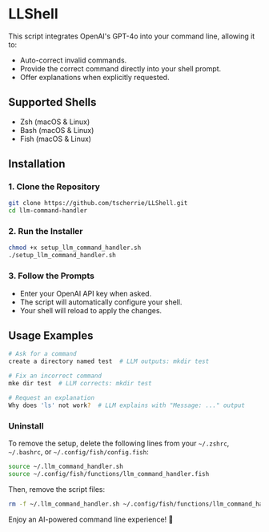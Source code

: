 # LLShell

This script integrates OpenAI's GPT-4o into your command line, allowing it to:
- Auto-correct invalid commands.
- Provide the correct command directly into your shell prompt.
- Offer explanations when explicitly requested.

## Supported Shells
- Zsh (macOS & Linux)
- Bash (macOS & Linux)
- Fish (macOS & Linux)

## Installation

### 1. Clone the Repository
```sh
git clone https://github.com/tscherrie/LLShell.git
cd llm-command-handler
```

### 2. Run the Installer
```sh
chmod +x setup_llm_command_handler.sh
./setup_llm_command_handler.sh
```

### 3. Follow the Prompts
- Enter your OpenAI API key when asked.
- The script will automatically configure your shell.
- Your shell will reload to apply the changes.

## Usage Examples
```sh
# Ask for a command
create a directory named test  # LLM outputs: mkdir test

# Fix an incorrect command
mke dir test  # LLM corrects: mkdir test

# Request an explanation
Why does 'ls' not work?  # LLM explains with "Message: ..." output
```

### Uninstall
To remove the setup, delete the following lines from your `~/.zshrc`, `~/.bashrc`, or `~/.config/fish/config.fish`:
```sh
source ~/.llm_command_handler.sh
source ~/.config/fish/functions/llm_command_handler.fish
```
Then, remove the script files:
```sh
rm -f ~/.llm_command_handler.sh ~/.config/fish/functions/llm_command_handler.fish
```

Enjoy an AI-powered command line experience! 🚀
